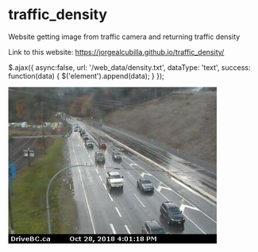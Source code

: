 # traffic_density
Website getting image from traffic camera and returning traffic density

Link to this website: https://jorgealcubilla.github.io/traffic_density/

$.ajax({
        async:false,
        url: '/web_data/density.txt',
        dataType: 'text',
        success: function(data) 
        {
        $('element').append(data);
            }
        });

<img src="web_data/img.jpg" alt="traffic_cam">
